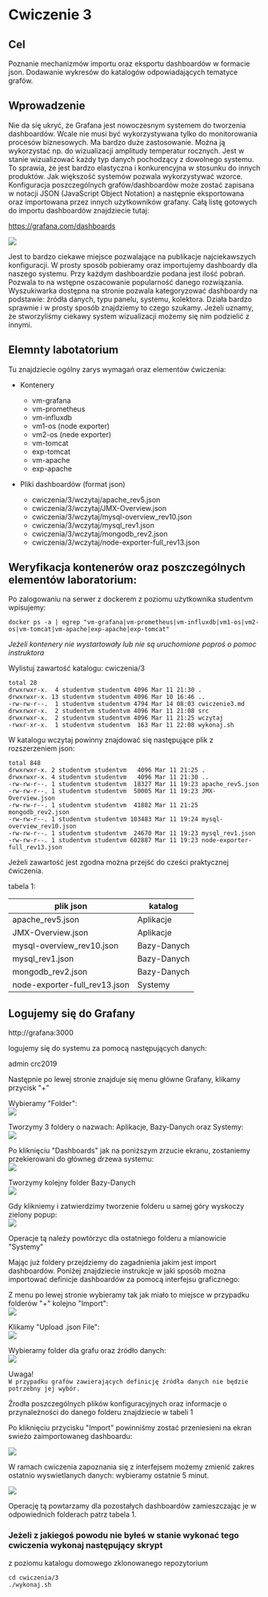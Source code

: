 # Cwiczenie 3

## Cel
Poznanie mechanizmów importu oraz eksportu dashboardów w formacie json.
Dodawanie wykresów do katalogów odpowiadających tematyce grafów.

## Wprowadzenie
Nie da się ukryć, że Grafana jest nowoczesnym systemem do tworzenia dashboardów. Wcale nie musi być wykorzystywana tylko do
monitorowania procesów biznesowych. Ma bardzo duże zastosowanie. Można ją wykorzystać np. do wizualizacji
amplitudy temperatur rocznych. Jest w stanie wizualizować każdy typ danych pochodzący z dowolnego systemu. To sprawia, że jest
bardzo elastyczna i konkurencyjna w stosunku do innych produktów. Jak większość systemów pozwala wykorzystywać wzorce.
Konfiguracja poszczególnych grafów/dashboardów może zostać zapisana w notacji JSON (JavaScript Object Notation) a następnie eksportowana oraz importowana przez innych użytkowników grafany.   Całą listę gotowych do importu dashboardów znajdziecie tutaj:

https://grafana.com/dashboards

![](src/grafana-labs-dashboards.jpg "")

Jest to bardzo ciekawe miejsce pozwalające na publikacje najciekawszych konfiguracji. W prosty sposób
pobieramy oraz importujemy dashboardy dla naszego systemu. Przy każdym dashboardzie podana jest ilość pobrań. Pozwala to na wstępne oszacowanie popularność danego rozwiązania. Wyszukiwarka dostępna na stronie pozwala kategoryzować dashboardy na podstawie:
źródła danych, typu panelu, systemu, kolektora. Działa bardzo sprawnie i w prosty sposób znajdziemy to czego szukamy. Jeżeli uznamy, że stworzyliśmy ciekawy system wizualizacji możemy się nim podzielić z innymi.



## Elemnty labotatorium

Tu znajdziecie ogólny zarys wymagań oraz elementów ćwiczenia:

+ Kontenery
  * vm-grafana
  * vm-prometheus
  * vm-influxdb
  * vm1-os (node exporter)
  * vm2-os (nede exporter)
  * vm-tomcat
  * exp-tomcat
  * vm-apache
  * exp-apache


+ Pliki dashboardów (format json)
  * cwiczenia/3/wczytaj/apache_rev5.json
  * cwiczenia/3/wczytaj/JMX-Overview.json
  * cwiczenia/3/wczytaj/mysql-overview_rev10.json
  * cwiczenia/3/wczytaj/mysql_rev1.json
  * cwiczenia/3/wczytaj/mongodb_rev2.json
  * cwiczenia/3/wczytaj/node-exporter-full_rev13.json


## Weryfikacja kontenerów oraz poszczególnych elementów laboratorium:

Po zalogowaniu na serwer z dockerem z poziomu użytkownika studentvm wpisujemy:
```
docker ps -a | egrep "vm-grafana|vm-prometheus|vm-influxdb|vm1-os|vm2-os|vm-tomcat|vm-apache|exp-apache|exp-tomcat"
```

*Jeżeli kontenery nie wystartowały lub nie są uruchomione poproś o pomoc instruktora*

Wylistuj zawartość katalogu: cwiczenia/3
```
total 28
drwxrwxr-x.  4 studentvm studentvm 4096 Mar 11 21:30 .
drwxrwxr-x. 13 studentvm studentvm 4096 Mar 10 16:46 ..
-rw-rw-r--.  1 studentvm studentvm 4794 Mar 14 08:03 cwiczenie3.md
drwxrwxr-x.  2 studentvm studentvm 4096 Mar 11 21:08 src
drwxrwxr-x.  2 studentvm studentvm 4096 Mar 11 21:25 wczytaj
-rwxr-xr-x.  1 studentvm studentvm  163 Mar 11 22:08 wykonaj.sh

```

W katalogu wczytaj powinny znajdować się następujące plik z rozszerzeniem json:

```
total 848
drwxrwxr-x. 2 studentvm studentvm   4096 Mar 11 21:25 .
drwxrwxr-x. 4 studentvm studentvm   4096 Mar 11 21:30 ..
-rw-rw-r--. 1 studentvm studentvm  18327 Mar 11 19:23 apache_rev5.json
-rw-rw-r--. 1 studentvm studentvm  50005 Mar 11 19:23 JMX-Overview.json
-rw-rw-r--. 1 studentvm studentvm  41882 Mar 11 21:25 mongodb_rev2.json
-rw-rw-r--. 1 studentvm studentvm 103483 Mar 11 19:24 mysql-overview_rev10.json
-rw-rw-r--. 1 studentvm studentvm  24670 Mar 11 19:23 mysql_rev1.json
-rw-rw-r--. 1 studentvm studentvm 602887 Mar 11 19:23 node-exporter-full_rev13.json

```

Jeżeli zawartość jest zgodna można przejść do cześci praktycznej ćwiczenia.

tabela 1:

| plik json                           | katalog     |
|-------------------------------------|-------------|
| apache_rev5.json                    | Aplikacje   |
| JMX-Overview.json                   | Aplikacje   |
| mysql-overview_rev10.json           | Bazy-Danych |
| mysql_rev1.json                     | Bazy-Danych |
| mongodb_rev2.json                   | Bazy-Danych |
| node-exporter-full_rev13.json       | Systemy     |

## Logujemy się do Grafany

http://grafana:3000

logujemy się do systemu za pomocą następujących danych:

admin
crc2019

Następnie po lewej stronie znajduje się menu główne Grafany, klikamy przycisk "+"

Wybieramy "Folder":<br/>
![](src/tworzenie-folderu01.jpg "")

Tworzymy 3 foldery o nazwach: Aplikacje, Bazy-Danych oraz Systemy:<br/>
![](src/tworzenie-folderu02.jpg "")

Po kliknięciu "Dashboards" jak na poniższym zrzucie ekranu, zostaniemy przekierowani do główneg drzewa systemu:<br/>
![](src/tworzenie-folderu03.jpg "")

Tworzymy kolejny folder Bazy-Danych<br/>
![](src/tworzenie-folderu04.jpg "")

Gdy klikniemy i zatwierdzimy tworzenie folderu u samej góry wyskoczy zielony popup:<br/>
![](src/tworzenie-folderu05.jpg "")

Operacje tą należy powtórzyc dla ostatniego folderu a mianowicie "Systemy"

Mając już foldery przejdziemy do zagadnienia jakim jest import dashboardów. Poniżej znajdziecie instrukcje w jaki sposób można importować definicje dashboardów za pomocą interfejsu graficznego:

Z menu po lewej stronie wybieramy tak jak miało to miejsce w przypadku folderów "+" kolejno "Import":<br/>
![](src/grafy-import01.jpg "")

Klikamy "Upload .json File":<br/>
![](src/grafy-import02.jpg "")

Wybieramy folder dla grafu oraz źródło danych:<br/>
![](src/grafy-import03.jpg "")

Uwaga!<br/>
`W przypadku grafów zawierających definicję źródła danych nie będzie potrzebny jej wybór.`

Źrodła poszczególnych plików konfiguracyjnych oraz informacje o przynależności do danego folderu znajdziecie w tabeli 1

Po kliknięciu przycisku "Import" powinniśmy zostać przeniesieni na ekran swieżo
zaimportowaneg dashboardu:<br/>

![](src/grafy-import04.jpg "")

W ramach cwiczenia zapoznania się z interfejsem możemy zmienić zakres ostatnio wyswietlanych danych: wybieramy ostatnie 5 minut.<br/>

![](src/grafy-import05.jpg "")

Operację tą powtarzamy dla pozostałych dashboardów zamieszczając je w odpowiednich folderach patrz tabela 1.

### Jeżeli z jakiegoś powodu nie byłeś w stanie wykonać tego cwiczenia wykonaj następujący skrypt

z poziomu katalogu domowego zklonowanego repozytorium
```
cd cwiczenia/3
./wykonaj.sh
```
